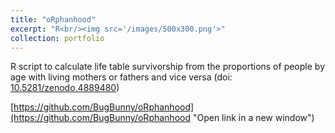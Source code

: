 ```yaml
---
title: "oRphanhood"
excerpt: "R<br/><img src='/images/500x300.png'>"
collection: portfolio
---
```


R script to calculate life table survivorship from the proportions of people by age with living mothers or fathers and vice versa (doi: [10.5281/zenodo.4889480](https://doi.org/10.5281/zenodo.4889480))

[https://github.com/BugBunny/oRphanhood](https://github.com/BugBunny/oRphanhood "Open link in a new window")  